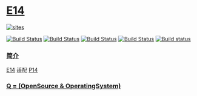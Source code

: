 # [E14](https://github.com/OS-Q/E14)

[![sites](http://182.61.61.133/link/resources/OSQ.png)](http://www.OS-Q.com)

[![Build Status](https://github.com/OS-Q/E14/workflows/macos/badge.svg)](https://github.com/OS-Q/E14/actions/workflows/macos.yml)
[![Build Status](https://github.com/OS-Q/E14/workflows/ubuntu/badge.svg)](https://github.com/OS-Q/E14/actions/workflows/ubuntu.yml)
[![Build Status](https://github.com/OS-Q/E14/workflows/windows/badge.svg)](https://github.com/OS-Q/E14/actions/workflows/windows.yml)
[![Build Status](https://travis-ci.com/OS-Q/E14.svg?branch=master)](https://travis-ci.com/OS-Q/E14)
[![Build status](https://ci.appveyor.com/api/projects/status/et2t59d32jok7w9h?svg=true)](https://ci.appveyor.com/project/Qitas/e14)

### [简介](https://github.com/OS-Q/E14/wiki)

[E14](https://github.com/OS-Q/E14) 适配 [P14](https://github.com/OS-Q/P14)

### [Q = (OpenSource & OperatingSystem) ](http://www.OS-Q.com)
